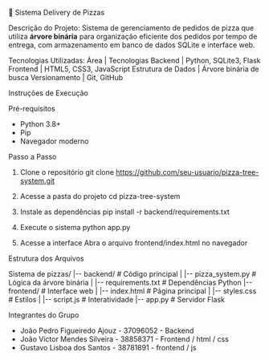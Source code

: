  🍕 Sistema Delivery de Pizzas

 Descrição do Projeto:
Sistema de gerenciamento de pedidos de pizza que utiliza **árvore binária** para organização eficiente dos pedidos por tempo de entrega, com armazenamento em banco de dados SQLite e interface web.

 Tecnologias Utilizadas:
 Área | Tecnologias 
Backend | Python, SQLite3, Flask 
Frontend | HTML5, CSS3, JavaScript 
Estrutura de Dados | Árvore binária de busca 
Versionamento | Git, GitHub 

 Instruções de Execução

 Pré-requisitos
- Python 3.8+
- Pip
- Navegador moderno

 Passo a Passo
 1. Clone o repositório
git clone https://github.com/seu-usuario/pizza-tree-system.git

 2. Acesse a pasta do projeto
cd pizza-tree-system

 3. Instale as dependências
pip install -r backend/requirements.txt

 4. Execute o sistema
python app.py

 5. Acesse a interface
Abra o arquivo frontend/index.html no navegador


 Estrutura dos Arquivos

Sistema de pizzas/
|-- backend/               # Código principal
|   |-- pizza_system.py    # Lógica da árvore binária
|   |-- requirements.txt   # Dependências Python
|-- frontend/              # Interface web
|   |-- index.html         # Página principal
|   |-- styles.css         # Estilos
|   |-- script.js          # Interatividade
|-- app.py                 # Servidor Flask


 Integrantes do Grupo
- João Pedro Figueiredo Ajouz - 37096052 - Backend 
- João Victor Mendes Silveira - 38858371 - Frontend / html / css
- Gustavo Lisboa dos Santos - 38781891 - frontend / js
